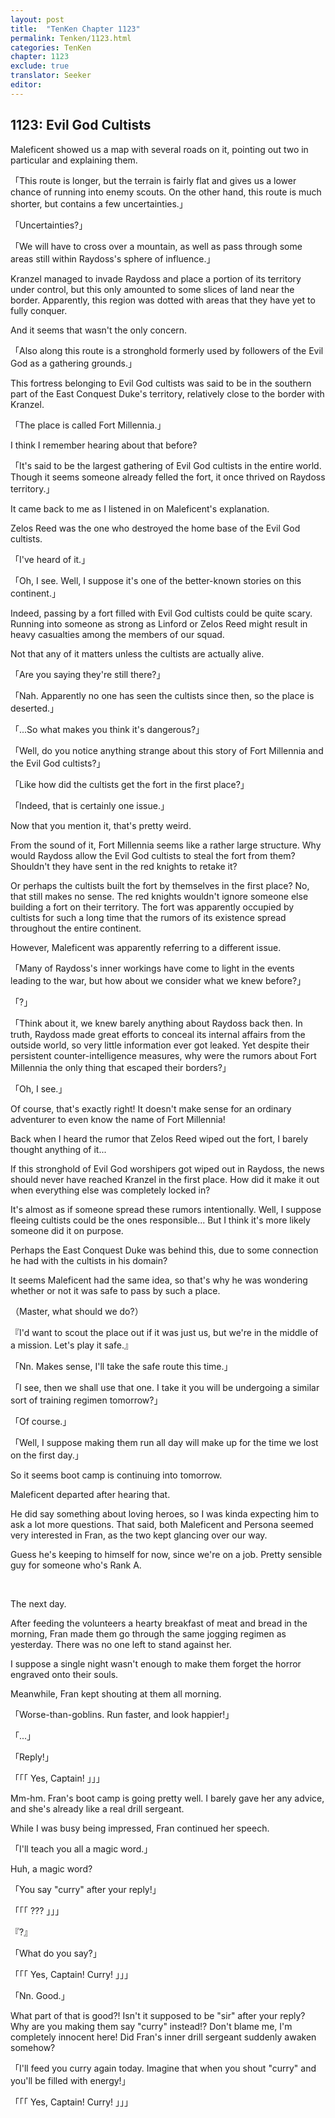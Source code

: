 ```yaml
---
layout: post
title:  "TenKen Chapter 1123"
permalink: Tenken/1123.html
categories: TenKen
chapter: 1123
exclude: true
translator: Seeker
editor: 
---
```

<h2>1123: Evil God Cultists</h2>

Maleficent showed us a map with several roads on it, pointing out two in particular and explaining them.

「This route is longer, but the terrain is fairly flat and gives us a lower chance of running into enemy scouts. On the other hand, this route is much shorter, but contains a few uncertainties.」

「Uncertainties?」

「We will have to cross over a mountain, as well as pass through some areas still within Raydoss's sphere of influence.」

Kranzel managed to invade Raydoss and place a portion of its territory under control, but this only amounted to some slices of land near the border. Apparently, this region was dotted with areas that they have yet to fully conquer.

And it seems that wasn't the only concern.

「Also along this route is a stronghold formerly used by followers of the Evil God as a gathering grounds.」

This fortress belonging to Evil God cultists was said to be in the southern part of the East Conquest Duke's territory, relatively close to the border with Kranzel.

「The place is called Fort Millennia.」

I think I remember hearing about that before?

「It's said to be the largest gathering of Evil God cultists in the entire world. Though it seems someone already felled the fort, it once thrived on Raydoss territory.」

It came back to me as I listened in on Maleficent's explanation.

Zelos Reed was the one who destroyed the home base of the Evil God cultists.

「I've heard of it.」

「Oh, I see. Well, I suppose it's one of the better-known stories on this continent.」

Indeed, passing by a fort filled with Evil God cultists could be quite scary. Running into someone as strong as Linford or Zelos Reed might result in heavy casualties among the members of our squad.

Not that any of it matters unless the cultists are actually alive.

「Are you saying they're still there?」

「Nah. Apparently no one has seen the cultists since then, so the place is deserted.」

「...So what makes you think it's dangerous?」

「Well, do you notice anything strange about this story of Fort Millennia and the Evil God cultists?」

「Like how did the cultists get the fort in the first place?」

「Indeed, that is certainly one issue.」

Now that you mention it, that's pretty weird.

From the sound of it, Fort Millennia seems like a rather large structure. Why would Raydoss allow the Evil God cultists to steal the fort from them? Shouldn't they have sent in the red knights to retake it?

Or perhaps the cultists built the fort by themselves in the first place? No, that still makes no sense. The red knights wouldn't ignore someone else building a fort on their territory. The fort was apparently occupied by cultists for such a long time that the rumors of its existence spread throughout the entire continent.

However, Maleficent was apparently referring to a different issue.

「Many of Raydoss's inner workings have come to light in the events leading to the war, but how about we consider what we knew before?」

「?」

「Think about it, we knew barely anything about Raydoss back then. In truth, Raydoss made great efforts to conceal its internal affairs from the outside world, so very little information ever got leaked. Yet despite their persistent counter-intelligence measures, why were the rumors about Fort Millennia the only thing that escaped their borders?」

「Oh, I see.」

Of course, that's exactly right! It doesn't make sense for an ordinary adventurer to even know the name of Fort Millennia!

Back when I heard the rumor that Zelos Reed wiped out the fort, I barely thought anything of it...

If this stronghold of Evil God worshipers got wiped out in Raydoss, the news should never have reached Kranzel in the first place. How did it make it out when everything else was completely locked in?

It's almost as if someone spread these rumors intentionally. Well, I suppose fleeing cultists could be the ones responsible... But I think it's more likely someone did it on purpose.

Perhaps the East Conquest Duke was behind this, due to some connection he had with the cultists in his domain?

It seems Maleficent had the same idea, so that's why he was wondering whether or not it was safe to pass by such a place.

（Master, what should we do?）

『I'd want to scout the place out if it was just us, but we're in the middle of a mission. Let's play it safe.』

「Nn. Makes sense, I'll take the safe route this time.」

「I see, then we shall use that one. I take it you will be undergoing a similar sort of training regimen tomorrow?」

「Of course.」

「Well, I suppose making them run all day will make up for the time we lost on the first day.」

So it seems boot camp is continuing into tomorrow.

Maleficent departed after hearing that.

He did say something about loving heroes, so I was kinda expecting him to ask a lot more questions. That said, both Maleficent and Persona seemed very interested in Fran, as the two kept glancing over our way.

Guess he's keeping to himself for now, since we're on a job. Pretty sensible guy for someone who's Rank A.

<br/>

The next day.

After feeding the volunteers a hearty breakfast of meat and bread in the morning, Fran made them go through the same jogging regimen as yesterday. There was no one left to stand against her.

I suppose a single night wasn't enough to make them forget the horror engraved onto their souls.

Meanwhile, Fran kept shouting at them all morning.

「Worse-than-goblins. Run faster, and look happier!」

「...」

「Reply!」

「「「 Yes, Captain! 」」」

Mm-hm. Fran's boot camp is going pretty well. I barely gave her any advice, and she's already like a real drill sergeant.

While I was busy being impressed, Fran continued her speech.

「I'll teach you all a magic word.」

Huh, a magic word?

「You say "curry" after your reply!」

「「「 ??? 」」」

『?』

「What do you say?」

「「「 Yes, Captain! Curry! 」」」

「Nn. Good.」

What part of that is good?! Isn't it supposed to be "sir" after your reply? Why are you making them say "curry" instead!? Don't blame me, I'm completely innocent here! Did Fran's inner drill sergeant suddenly awaken somehow?

「I'll feed you curry again today. Imagine that when you shout "curry" and you'll be filled with energy!」

「「「 Yes, Captain! Curry! 」」」



